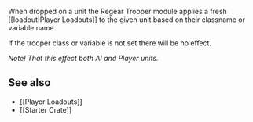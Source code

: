 When dropped on a unit the Regear Trooper module applies a fresh [[loadout|Player Loadouts]] to the given unit based on their classname or variable name.

If the trooper class or variable is not set there will be no effect.

_Note! That this effect both AI and Player units._

## See also
* [[Player Loadouts]]
* [[Starter Crate]]